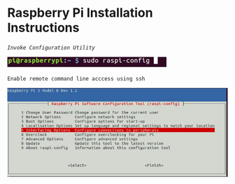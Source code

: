 # Raspberry Pi Installation Instructions
*`Invoke Configuration Utility`*

![Alt text](/docs/images/1.png)

`Enable remote command line acccess using ssh`

![Step 1](https://github.com/stteff/An-Open-Educational-RPi-Robot/blob/master/docs/images/2.png)
